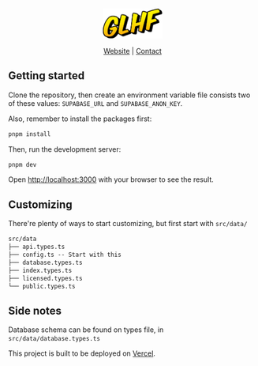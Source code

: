 <p align="center">
  <img src="./public/img/logo.png" width="120" />
</p>

<p align="center">
  <a href="https://manga.glhf.vn/">Website</a> |
  <a href="mailto:konnichiwa@glhf.vn">Contact</a>
</p>

## Getting started

Clone the repository, then create an environment variable file consists two of these values: `SUPABASE_URL` and `SUPABASE_ANON_KEY`.

Also, remember to install the packages first:

```bash
pnpm install
```

Then, run the development server:

```bash
pnpm dev
```

Open [http://localhost:3000](http://localhost:3000) with your browser to see the result.

## Customizing

There're plenty of ways to start customizing, but first start with `src/data/`

```tree
src/data
├── api.types.ts
├── config.ts -- Start with this
├── database.types.ts
├── index.types.ts
├── licensed.types.ts
└── public.types.ts
```

## Side notes

Database schema can be found on types file, in `src/data/database.types.ts`

This project is built to be deployed on [Vercel](https://vercel.com/).
